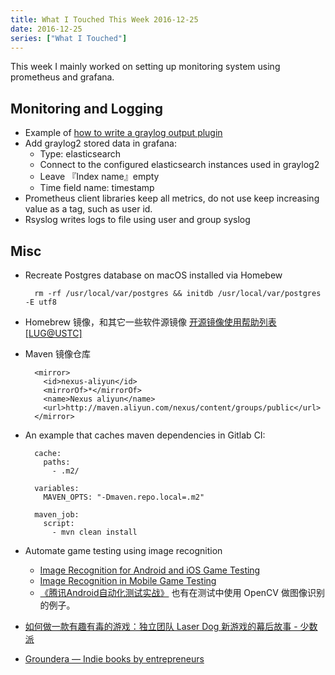 ```yaml
---
title: What I Touched This Week 2016-12-25
date: 2016-12-25
series: ["What I Touched"]
---
```


This week I mainly worked on setting up monitoring system using prometheus and grafana.

<!--more-->

## Monitoring and Logging

- Example of [how to write a graylog output plugin][1]
- Add graylog2 stored data in grafana:
	- Type: elasticsearch
	- Connect to the configured elasticsearch instances used in graylog2
	- Leave 『Index name』empty
	- Time field name: timestamp
- Prometheus client libraries keep all metrics, do not use keep increasing value as a tag, such as user id.
 - Rsyslog writes logs to file using user and group syslog

## Misc

- Recreate Postgres database on macOS installed via Homebew

        rm -rf /usr/local/var/postgres && initdb /usr/local/var/postgres -E utf8

- Homebrew 镜像，和其它一些软件源镜像 [开源镜像使用帮助列表 [LUG@USTC]][2]
- Maven 镜像仓库

        <mirror>
          <id>nexus-aliyun</id>
          <mirrorOf>*</mirrorOf>
          <name>Nexus aliyun</name>
          <url>http://maven.aliyun.com/nexus/content/groups/public</url>
        </mirror> 

- An example that caches maven dependencies in Gitlab CI:

        cache:
          paths:
            - .m2/
        
        variables:
          MAVEN_OPTS: "-Dmaven.repo.local=.m2"
        
        maven_job:
          script:
            - mvn clean install

- Automate game testing using image recognition
  - [Image Recognition for Android and iOS Game Testing][3]
  - [Image Recognition in Mobile Game Testing][4]
  - [《腾讯Android自动化测试实战》][5] 也有在测试中使用 OpenCV 做图像识别的例子。
- [如何做一款有趣有毒的游戏：独立团队 Laser Dog 新游戏的幕后故事 - 少数派][6]
- [Groundera — Indie books by entrepreneurs][7]


[1]:  [graylog-plugin-slack/SlackMessageOutput.java%20at%20master%20%C2%B7%20Graylog2/graylog-plugin-slack](%20https://github.com/Graylog2/graylog-plugin-slack/blob/master/src/main/java/org/graylog2/plugins/slack/output/SlackMessageOutput.java%20)
[2]:  https://lug.ustc.edu.cn/wiki/mirrors/help
[3]:  http://bitbar.com/how-to-use-image-recognition-for-mobile-app-and-game-testing/
[4]:  http://bitbar.com/mobile-game-testing-part-2-ui-and-functionality-image-recognition/
[5]:  https://item.jd.com/11985901.html
[6]:  http://sspai.com/36392
[7]:  https://groundera.com/
